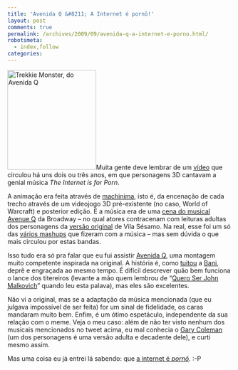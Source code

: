 ```yaml
---
title: 'Avenida Q &#8211; A Internet é pornô!'
layout: post
comments: true
permalink: /archives/2009/09/avenida-q-a-internet-e-porno.html/
robotsmeta:
  - index,follow
categories:
---
```

[<img class="size-full wp-image-3427 alignright right" src="//chester.me/wp-content/uploads/2009/09/trekkie.png" alt="Trekkie Monster, do Avenida Q" width="199" height="224" />][1]Muita gente deve lembrar de um [vídeo][2] que circulou há uns dois ou três anos, em que personagens 3D cantavam a genial música *The Internet is for Porn*.

A animação era feita através de [machinima][3], isto é, da encenação de cada trecho através de um videojogo 3D pré-existente (no caso, World of Warcraft) e posterior edição. E a música era de uma [cena do musical Avenue Q][4] da Broadway &#8211; no qual atores contracenam com leituras adultas dos personagens da [versão original][5] de Vila Sésamo. Na real, esse foi um só das [vários mashups][6] que fizeram com a música &#8211; mas sem dúvida o que mais circulou por estas bandas.

Isso tudo era só pra falar que eu fui assistir [Avenida Q][7], uma montagem muito competente inspirada na original. A história é, como [tuitou][8] a [Bani][9], deprê e engraçada ao mesmo tempo. É difícil descrever quão bem funciona o lance dos titereiros (levante a mão quem lembrou de &#8220;[Quero Ser John Malkovich][10]&#8221; quando leu esta palava), mas eles são excelentes.

Não vi a original, mas se a adaptação da música mencionada (que eu julgava impossível de ser feita) for um sinal de fidelidade, os caras mandaram muito bem. Enfim, é um ótimo espetáculo, independente da sua relação com o meme. Veja o meu caso: além de não ter visto nenhum dos musicais mencionados no tweet acima, eu mal conhecia o [Gary Coleman][11] (um dos personagens é uma versão adulta e decadente dele), e curti mesmo assim.

Mas uma coisa eu já entrei lá sabendo: que [a internet é *pornô*][12]. :-P

 [1]: http://www.avenidaq.com.br/ "Trekkie Monster, do Avenida Q"
 [2]: http://www.youtube.com/watch?v=Qyy1-FZaSuk
 [3]: http://pt.wikipedia.org/wiki/Machinima
 [4]: http://www.youtube.com/watch?v=T-TA57L0kuc
 [5]: http://pt.wikipedia.org/wiki/Sesame_Street
 [6]: http://www.youtube.com/results?search_query=the+internet+is+for+porn&search_type=&aq=f
 [7]: http://www.avenidaq.com.br/
 [8]: http://twitter.com/bani/status/4070768797
 [9]: http://baniverso.com/
 [10]: http://www.imdb.com/title/tt0120601/
 [11]: http://www.youtube.com/watch?v=jZ9LWSUEeEw
 [12]: http://internet-filter-review.toptenreviews.com/internet-pornography-statistics.html
